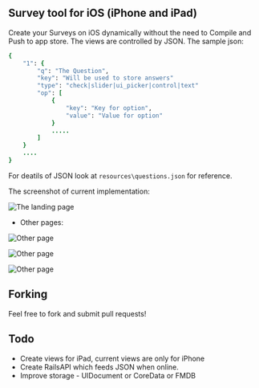 ## Survey tool for iOS (iPhone and iPad)

Create your Surveys on iOS dynamically without the need to Compile and Push to app store.
The views are controlled by JSON. The sample json:

```ruby
{
	"1": {
		"q": "The Question",
		"key": "Will be used to store answers"
		"type": "check|slider|ui_picker|control|text"
		"op": [
			{
				"key": "Key for option",
				"value": "Value for option"
			}
			.....
		]
	}
	....
}

```

For deatils of JSON look at ``resources\questions.json`` for reference.

The screenshot of current implementation:

![The landing page](https://github.com/toamitkumar/Survey/blob/master/docs/Landing.png)

* Other pages:

[Other page]: https://github.com/toamitkumar/Survey/blob/master/docs/CheckBox.png

![Other page](https://github.com/toamitkumar/Survey/blob/master/docs/Segment.png)

![Other page](https://github.com/toamitkumar/Survey/blob/master/docs/Slider.png)

![Other page](https://github.com/toamitkumar/Survey/blob/master/docs/UI_Picker.png)

## Forking

Feel free to fork and submit pull requests!

## Todo

- Create views for iPad, current views are only for iPhone
- Create RailsAPI which feeds JSON when online.
- Improve storage - UIDocument or CoreData or FMDB